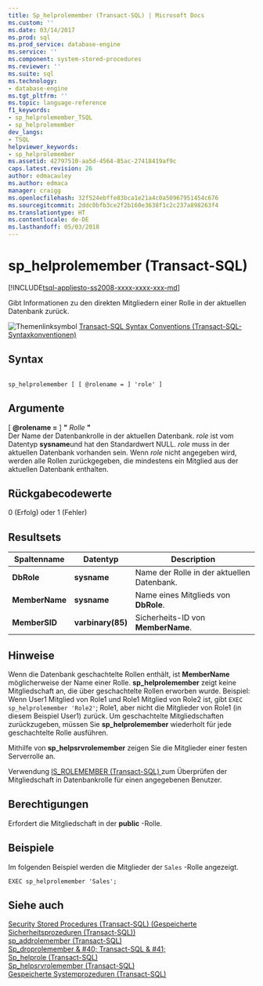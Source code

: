 ```yaml
---
title: Sp_helprolemember (Transact-SQL) | Microsoft Docs
ms.custom: ''
ms.date: 03/14/2017
ms.prod: sql
ms.prod_service: database-engine
ms.service: ''
ms.component: system-stored-procedures
ms.reviewer: ''
ms.suite: sql
ms.technology:
- database-engine
ms.tgt_pltfrm: ''
ms.topic: language-reference
f1_keywords:
- sp_helprolemember_TSQL
- sp_helprolemember
dev_langs:
- TSQL
helpviewer_keywords:
- sp_helprolemember
ms.assetid: 42797510-aa5d-4564-85ac-27418419af9c
caps.latest.revision: 26
author: edmacauley
ms.author: edmaca
manager: craigg
ms.openlocfilehash: 32f524ebffe83bca1e21a4c0a50967951454c676
ms.sourcegitcommit: 2ddc0bfb3ce2f2b160e3638f1c2c237a898263f4
ms.translationtype: HT
ms.contentlocale: de-DE
ms.lasthandoff: 05/03/2018
---
```

# <a name="sphelprolemember-transact-sql"></a>sp_helprolemember (Transact-SQL)
[!INCLUDE[tsql-appliesto-ss2008-xxxx-xxxx-xxx-md](../../includes/tsql-appliesto-ss2008-xxxx-xxxx-xxx-md.md)]

  Gibt Informationen zu den direkten Mitgliedern einer Rolle in der aktuellen Datenbank zurück.  
  
 ![Themenlinksymbol](../../database-engine/configure-windows/media/topic-link.gif "Topic link icon") [Transact-SQL Syntax Conventions (Transact-SQL-Syntaxkonventionen)](../../t-sql/language-elements/transact-sql-syntax-conventions-transact-sql.md)  
  
## <a name="syntax"></a>Syntax  
  
```  
  
sp_helprolemember [ [ @rolename = ] 'role' ]  
```  
  
## <a name="arguments"></a>Argumente  
 [  **@rolename =** ] **"** *Rolle* **"**  
 Der Name der Datenbankrolle in der aktuellen Datenbank. *role* ist vom Datentyp **sysname**und hat den Standardwert NULL. *role* muss in der aktuellen Datenbank vorhanden sein. Wenn *role* nicht angegeben wird, werden alle Rollen zurückgegeben, die mindestens ein Mitglied aus der aktuellen Datenbank enthalten.  
  
## <a name="return-code-values"></a>Rückgabecodewerte  
 0 (Erfolg) oder 1 (Fehler)  
  
## <a name="result-sets"></a>Resultsets  
  
|Spaltenname|Datentyp|Description|  
|-----------------|---------------|-----------------|  
|**DbRole**|**sysname**|Name der Rolle in der aktuellen Datenbank.|  
|**MemberName**|**sysname**|Name eines Mitglieds von **DbRole**.|  
|**MemberSID**|**varbinary(85)**|Sicherheits-ID von **MemberName**.|  
  
## <a name="remarks"></a>Hinweise  
 Wenn die Datenbank geschachtelte Rollen enthält, ist **MemberName** möglicherweise der Name einer Rolle. **sp_helprolemember** zeigt keine Mitgliedschaft an, die über geschachtelte Rollen erworben wurde. Beispiel: Wenn User1 Mitglied von Role1 und Role1 Mitglied von Role2 ist, gibt `EXEC sp_helprolemember 'Role2'`; Role1, aber nicht die Mitglieder von Role1 (in diesem Beispiel User1) zurück. Um geschachtelte Mitgliedschaften zurückzugeben, müssen Sie **sp_helprolemember** wiederholt für jede geschachtelte Rolle ausführen.  
  
 Mithilfe von **sp_helpsrvrolemember** zeigen Sie die Mitglieder einer festen Serverrolle an.  
  
 Verwendung [IS_ROLEMEMBER &#40;Transact-SQL&#41; ](../../t-sql/functions/is-rolemember-transact-sql.md) zum Überprüfen der Mitgliedschaft in Datenbankrolle für einen angegebenen Benutzer.  
  
## <a name="permissions"></a>Berechtigungen  
 Erfordert die Mitgliedschaft in der **public** -Rolle.  
  
## <a name="examples"></a>Beispiele  
 Im folgenden Beispiel werden die Mitglieder der `Sales` -Rolle angezeigt.  
  
```  
EXEC sp_helprolemember 'Sales';  
```  
  
## <a name="see-also"></a>Siehe auch  
 [Security Stored Procedures &#40;Transact-SQL&#41; (Gespeicherte Sicherheitsprozeduren (Transact-SQL))](../../relational-databases/system-stored-procedures/security-stored-procedures-transact-sql.md)   
 [sp_addrolemember &#40;Transact-SQL&#41;](../../relational-databases/system-stored-procedures/sp-addrolemember-transact-sql.md)   
 [Sp_droprolemember & #40; Transact-SQL & #41;](../../relational-databases/system-stored-procedures/sp-droprolemember-transact-sql.md)   
 [Sp_helprole &#40;Transact-SQL&#41;](../../relational-databases/system-stored-procedures/sp-helprole-transact-sql.md)   
 [Sp_helpsrvrolemember &#40;Transact-SQL&#41;](../../relational-databases/system-stored-procedures/sp-helpsrvrolemember-transact-sql.md)   
 [Gespeicherte Systemprozeduren &#40;Transact-SQL&#41;](../../relational-databases/system-stored-procedures/system-stored-procedures-transact-sql.md)  
  
  
